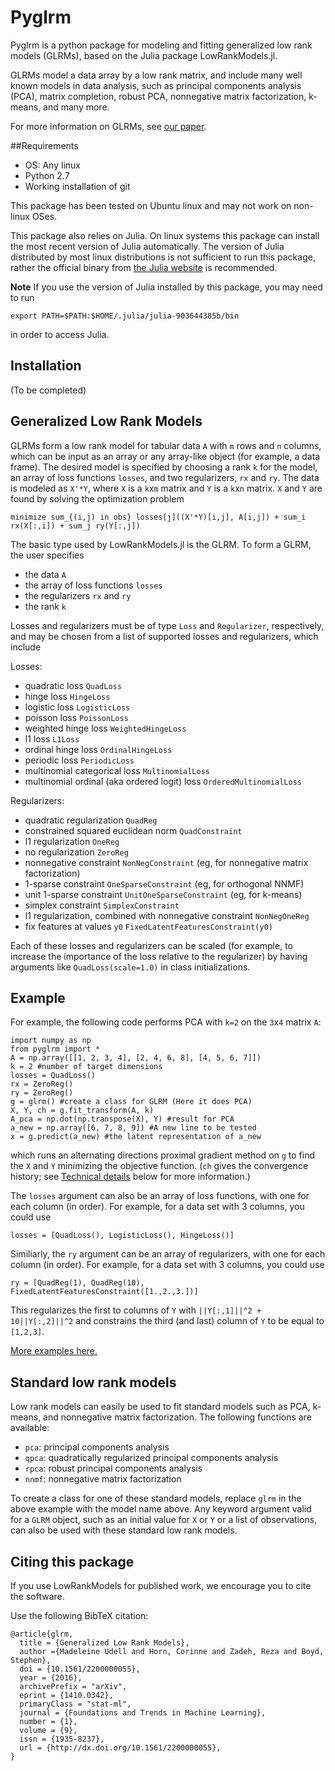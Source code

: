 # Pyglrm

Pyglrm is a python package for modeling and fitting generalized low rank models (GLRMs), based on the Julia package LowRankModels.jl. 

GLRMs model a data array by a low rank matrix, and include many well known models in data analysis, such as principal components analysis (PCA), matrix completion, robust PCA, nonnegative matrix factorization, k-means, and many more.

For more information on GLRMs, see [our paper][glrmpaper].

##Requirements
- OS: Any linux
- Python 2.7
- Working installation of git

This package has been tested on Ubuntu linux and may not work on non-linux OSes.

This package also relies on Julia.  On linux systems this package can install the most recent version of Julia automatically.  The version of Julia distributed by most linux distributions is not sufficient to run this package, rather the official binary from [the Julia website](https://julialang.org) is recommended.

**Note** If you use the version of Julia installed by this package, you may need to run

```
export PATH=$PATH:$HOME/.julia/julia-903644385b/bin
```

in order to access Julia.


## Installation

(To be completed)

## Generalized Low Rank Models

GLRMs form a low rank model for tabular data `A` with `m` rows and `n` columns,
which can be input as an array or any array-like object (for example, a data frame).
The desired model is specified by choosing a rank `k` for the model,
an array of loss functions `losses`, and two regularizers, `rx` and `ry`.
The data is modeled as `X'*Y`, where `X` is a `k`x`m` matrix and `Y` is a `k`x`n` matrix.
`X` and `Y` are found by solving the optimization problem
<!--``\mbox{minimize} \quad \sum_{(i,j) \in \Omega} L_{ij}(x_i y_j, A_{ij}) + \sum_{i=1}^m r_i(x_i) + \sum_{j=1}^n \tilde r_j(y_j)``-->

    minimize sum_{(i,j) in obs} losses[j]((X'*Y)[i,j], A[i,j]) + sum_i rx(X[:,i]) + sum_j ry(Y[:,j])

The basic type used by LowRankModels.jl is the GLRM. To form a GLRM,
the user specifies

* the data `A` 
* the array of loss functions `losses`
* the regularizers `rx` and `ry`
* the rank `k`

Losses and regularizers must be of type `Loss` and `Regularizer`, respectively,
and may be chosen from a list of supported losses and regularizers, which include

Losses:

* quadratic loss `QuadLoss`
* hinge loss `HingeLoss`
* logistic loss `LogisticLoss`
* poisson loss `PoissonLoss`
* weighted hinge loss `WeightedHingeLoss`
* l1 loss `L1Loss`
* ordinal hinge loss `OrdinalHingeLoss`
* periodic loss `PeriodicLoss`
* multinomial categorical loss `MultinomialLoss`
* multinomial ordinal (aka ordered logit) loss `OrderedMultinomialLoss`

Regularizers:

* quadratic regularization `QuadReg`
* constrained squared euclidean norm `QuadConstraint`
* l1 regularization `OneReg`
* no regularization `ZeroReg`
* nonnegative constraint `NonNegConstraint` (eg, for nonnegative matrix factorization)
* 1-sparse constraint `OneSparseConstraint` (eg, for orthogonal NNMF)
* unit 1-sparse constraint `UnitOneSparseConstraint` (eg, for k-means)
* simplex constraint `SimplexConstraint`
* l1 regularization, combined with nonnegative constraint `NonNegOneReg`
* fix features at values `y0` `FixedLatentFeaturesConstraint(y0)`

Each of these losses and regularizers can be scaled
(for example, to increase the importance of the loss relative to the regularizer)
by having arguments like `QuadLoss(scale=1.0)` in class initializations.


## Example

For example, the following code performs PCA with `k=2` on the `3`x`4` matrix `A`:

    import numpy as np
    from pyglrm import *
    A = np.array([[1, 2, 3, 4], [2, 4, 6, 8], [4, 5, 6, 7]])
    k = 2 #number of target dimensions
    losses = QuadLoss()
    rx = ZeroReg()
    ry = ZeroReg()
    g = glrm() #create a class for GLRM (Here it does PCA) 
    X, Y, ch = g.fit_transform(A, k) 
    A_pca = np.dot(np.transpose(X), Y) #result for PCA
    a_new = np.array([6, 7, 8, 9]) #A new line to be tested
    x = g.predict(a_new) #the latent representation of a_new
    

which runs an alternating directions proximal gradient method on `g` to find the
`X` and `Y` minimizing the objective function.
(`ch` gives the convergence history; see
[Technical details](https://github.com/madeleineudell/LowRankModels.jl#technical-details)
below for more information.)

The `losses` argument can also be an array of loss functions,
with one for each column (in order). For example,
for a data set with 3 columns, you could use

    losses = [QuadLoss(), LogisticLoss(), HingeLoss()]

Similiarly, the `ry` argument can be an array of regularizers,
with one for each column (in order). For example,
for a data set with 3 columns, you could use

    ry = [QuadReg(1), QuadReg(10), FixedLatentFeaturesConstraint([1.,2.,3.])]

This regularizes the first to columns of `Y` with `||Y[:,1]||^2 + 10||Y[:,2]||^2`
and constrains the third (and last) column of `Y` to be equal to `[1,2,3]`.

[More examples here.](https://gitlab.datadrivendiscovery.org/Cornell/pyglrm/tree/master/examples)


## Standard low rank models

Low rank models can easily be used to fit standard models such as PCA, k-means, and nonnegative matrix factorization.
The following functions are available:

* `pca`: principal components analysis
* `qpca`: quadratically regularized principal components analysis
* `rpca`: robust principal components analysis
* `nnmf`: nonnegative matrix factorization

To create a class for one of these standard models, replace `glrm` in the above example with the model name above. Any keyword argument valid for a `GLRM` object,
such as an initial value for `X` or `Y`
or a list of observations,
can also be used with these standard low rank models.


## Citing this package

If you use LowRankModels for published work,
we encourage you to cite the software.

Use the following BibTeX citation:

    @article{glrm,
      title = {Generalized Low Rank Models},
      author ={Madeleine Udell and Horn, Corinne and Zadeh, Reza and Boyd, Stephen},
      doi = {10.1561/2200000055},
      year = {2016},
      archivePrefix = "arXiv",
      eprint = {1410.0342},
      primaryClass = "stat-ml",
      journal = {Foundations and Trends in Machine Learning},
      number = {1},
      volume = {9},
      issn = {1935-8237},
      url = {http://dx.doi.org/10.1561/2200000055},
    }

[glrmpaper]: https://people.orie.cornell.edu/mru8/doc/udell16_glrm.pdf
